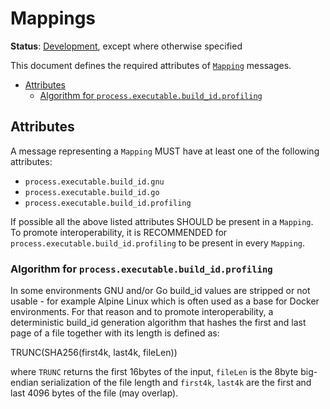 # Mappings

**Status**: [Development](../document-status.md), except where otherwise specified

This document defines the required attributes of [`Mapping`](https://github.com/open-telemetry/oteps/blob/main/text/profiles/0239-profiles-data-model.md#message-mapping) messages.

<!-- toc -->

- [Attributes](#attributes)
  * [Algorithm for `process.executable.build_id.profiling`](#algorithm-for-processexecutablebuild_idprofiling)

<!-- tocstop -->

## Attributes

A message representing a `Mapping` MUST have at least one of the following
attributes:

- `process.executable.build_id.gnu`
- `process.executable.build_id.go`
- `process.executable.build_id.profiling`

If possible all the above listed attributes SHOULD be present in a `Mapping`. To promote interoperability, it is RECOMMENDED for `process.executable.build_id.profiling` to be present in every `Mapping`.

### Algorithm for `process.executable.build_id.profiling`

In some environments GNU and/or Go build_id values are stripped or not usable - for example Alpine
Linux which is often used as a base for Docker environments. For that reason and to promote interoperability, a deterministic build_id generation algorithm that hashes the first and last page of a file together with its length is defined as:

TRUNC(SHA256(first4k, last4k, fileLen))

where `TRUNC` returns the first 16bytes of the input, `fileLen` is the 8byte big-endian serialization of the file length and `first4k`, `last4k` are the first and last 4096 bytes of the file (may overlap).
